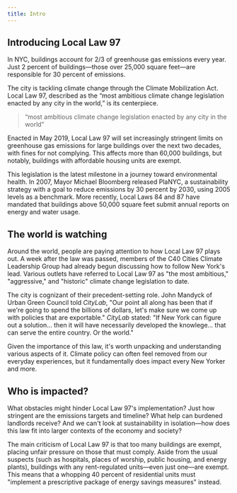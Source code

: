 ```yaml
---
title: Intro
---
```


## Introducing Local Law 97

In NYC, buildings account for  2/3 of greenhouse gas emissions every year. Just 2 percent of buildings—those over 25,000 square feet—are responsible for 30 percent of emissions.

The city is tackling climate change through the Climate Mobilization Act. Local Law 97, described as the “most ambitious climate change legislation enacted by any city in the world,” is its centerpiece.

> “most ambitious climate change legislation enacted by any city in the world”

Enacted in May 2019, Local Law 97 will set increasingly stringent limits on greenhouse gas emissions for large buildings over the next two decades, with fines for not complying. This affects more than 60,000 buildings, but notably, buildings with affordable housing units are exempt.

This legislation is the latest milestone in a journey toward environmental health. In 2007, Mayor Michael Bloomberg released PlaNYC, a sustainability strategy with a goal to reduce emissions by 30 percent by 2030, using 2005 levels as a benchmark. More recently, Local Laws 84 and 87 have mandated that buildings above 50,000 square feet submit annual reports on energy and water usage.

## The world is watching

Around the world, people are paying attention to how Local Law 97 plays out. A week after the law was passed, members of the C40 Cities Climate Leadership Group had already begun discussing how to follow New York's lead. Various outlets have referred to Local Law 97 as "the most ambitious," "aggressive," and "historic" climate change legislation to date.

The city is cognizant of their precedent-setting role. John Mandyck of Urban Green Council told *CityLab*, "Our point all along has been that if we're going to spend the billions of dollars, let's make sure we come up with policies that are exportable." *CityLab* stated: "If New York can figure out a solution... then it will have necessarily developed the knowlege... that can serve the entire country. Or the world."

Given the importance of this law, it's worth unpacking and understanding various aspects of it. Climate policy can often feel removed from our everyday experiences, but it fundamentally does impact every New Yorker and more.

## Who is impacted?

What obstacles might hinder Local Law 97's implementation? Just how stringent are the emissions targets and timeline? What help can burdened landlords receive? And we can't look at sustainability in isolation—how does this law fit into larger contexts of the economy and society?

The main criticism of Local Law 97 is that too many buildings are exempt, placing unfair pressure on those that must comply. Aside from the usual suspects (such as hospitals, places of worship, public housing, and energy plants), buildings with any rent-regulated units—even just one—are exempt. This means that a whopping 40 percent of residential units must "implement a prescriptive package of energy savings measures" instead.